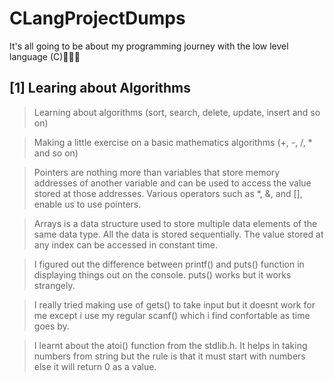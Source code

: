 # CLangProjectDumps
It's all going to be about my programming journey with the low level language (C)👾👾👾

## [1] Learing about Algorithms
> Learning about algorithms (sort, search, delete, update, insert and so on)

> Making a little exercise on a basic mathematics algorithms (+, -, /, * and so on)

> Pointers are nothing more than variables that store memory addresses of another variable and can be used to access the value stored at those addresses. Various operators such as *, &, and [], enable us to use pointers.

> Arrays is a data structure used to store multiple data elements of the same data type. All the data is
stored sequentially. The value stored at any index can be accessed in constant time.

> I figured out the difference between printf() and puts() function in displaying things out on the console. puts() works but it works strangely.

> I really tried making use of gets() to take input but it doesnt work for me except i use my regular scanf() which i find confortable as time goes by. 

> I learnt about the atoi() function from the stdlib.h. It helps in taking numbers from string but the rule is that it must start with numbers else it will return 0 as a value.
